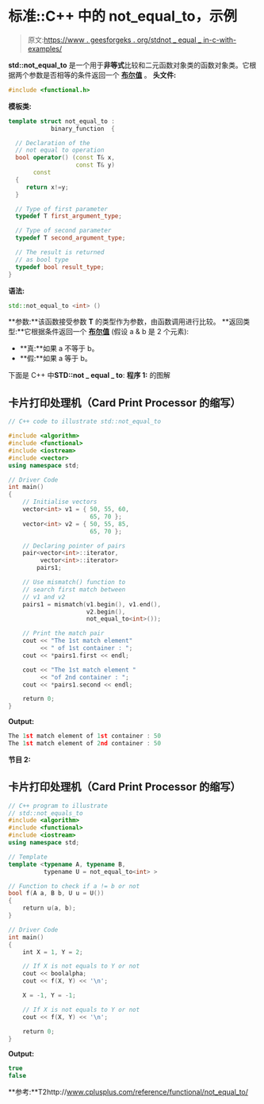 # 标准::C++ 中的 not_equal_to，示例

> 原文:[https://www . geesforgeks . org/stdnot _ equal _ in-c-with-examples/](https://www.geeksforgeeks.org/stdnot_equal_to-in-c-with-examples/)

**std::not_equal_to** 是一个用于**非等式**比较和二元函数对象类的函数对象类。它根据两个参数是否相等的条件返回一个 [**布尔值**](https://www.geeksforgeeks.org/bool-data-type-in-c/) 。
**头文件:**

```cpp
#include <functional.h>
```

**模板类:**

```cpp
template struct not_equal_to :
            binary_function  {

  // Declaration of the
  // not equal to operation 
  bool operator() (const T& x,
                   const T& y) 
       const 
  {
     return x!=y;
  }

  // Type of first parameter
  typedef T first_argument_type;

  // Type of second parameter
  typedef T second_argument_type;

  // The result is returned
  // as bool type
  typedef bool result_type;
}
```

**语法:**

```cpp
std::not_equal_to <int> ()
```

**参数:**该函数接受参数 **T** 的类型作为参数，由函数调用进行比较。
**返回类型:**它根据条件返回一个 [**布尔值**](https://www.geeksforgeeks.org/bool-data-type-in-c/) (假设 a & b 是 2 个元素):

*   **真:**如果 a 不等于 b。
*   **假:**如果 a 等于 b。

下面是 C++ 中**STD::not _ equal _ to**:
**程序 1:**
的图解

## 卡片打印处理机（Card Print Processor 的缩写）

```cpp
// C++ code to illustrate std::not_equal_to

#include <algorithm>
#include <functional>
#include <iostream>
#include <vector>
using namespace std;

// Driver Code
int main()
{
    // Initialise vectors
    vector<int> v1 = { 50, 55, 60,
                       65, 70 };
    vector<int> v2 = { 50, 55, 85,
                       65, 70 };

    // Declaring pointer of pairs
    pair<vector<int>::iterator,
         vector<int>::iterator>
        pairs1;

    // Use mismatch() function to
    // search first match between
    // v1 and v2
    pairs1 = mismatch(v1.begin(), v1.end(),
                      v2.begin(),
                      not_equal_to<int>());

    // Print the match pair
    cout << "The 1st match element"
         << " of 1st container : ";
    cout << *pairs1.first << endl;

    cout << "The 1st match element "
         << "of 2nd container : ";
    cout << *pairs1.second << endl;

    return 0;
}
```

**Output:** 

```cpp
The 1st match element of 1st container : 50
The 1st match element of 2nd container : 50
```

**节目 2:**

## 卡片打印处理机（Card Print Processor 的缩写）

```cpp
// C++ program to illustrate
// std::not_equals_to
#include <algorithm>
#include <functional>
#include <iostream>
using namespace std;

// Template
template <typename A, typename B,
          typename U = not_equal_to<int> >

// Function to check if a != b or not
bool f(A a, B b, U u = U())
{
    return u(a, b);
}

// Driver Code
int main()
{
    int X = 1, Y = 2;

    // If X is not equals to Y or not
    cout << boolalpha;
    cout << f(X, Y) << '\n';

    X = -1, Y = -1;

    // If X is not equals to Y or not
    cout << f(X, Y) << '\n';

    return 0;
}
```

**Output:** 

```cpp
true
false
```

**参考:**T2http://www.cplusplus.com/reference/functional/not_equal_to/